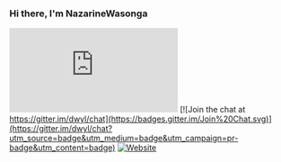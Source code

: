 ### Hi there, I'm NazarineWasonga


[![Website](https://img.shields.io/website?label=NazarineWasonga.netlify.com&style=for-the-badge&url=https%3%2F%2FNazarineWasonga.netlify.com)](https://elegant-banach-956d1e.netlify.app)
[![Join the chat at https://gitter.im/dwyl/chat](https://badges.gitter.im/Join%20Chat.svg)](https://gitter.im/dwyl/chat?utm_source=badge&utm_medium=badge&utm_campaign=pr-badge&utm_content=badge)
[![Website](https://img.shields.io/website?label=NazarineWasonga.netlify.com&style=for-the-badge&url=https%3A%2F%2FNazarineWasonga.netlify.com)](https://elegant-banach-956d1e.netlify.app)
